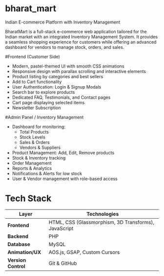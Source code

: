 # bharat_mart
 Indian E-commerce Platform with Inventory Management

BharatMart is a full-stack e-commerce web application tailored for the Indian market with an integrated Inventory Management System. It provides a seamless shopping experience for customers while offering an advanced dashboard for vendors to manage stock, orders, and sales.



#Frontend (Customer Side)
- Modern, pastel-themed UI with smooth CSS animations
- Responsive design with parallax scrolling and interactive elements
- Product listing by categories and best sellers
- Add to Cart functionality
- User Authentication: Login & Signup Modals
- Search bar to explore products
- Dedicated FAQ, Testimonials, and Contact pages
- Cart page displaying selected items
- Newsletter Subscription

#Admin Panel / Inventory Management
- Dashboard for monitoring:
  - Total Products
  - Stock Levels
  - Sales & Orders
  - Vendors & Suppliers
- Product Management: Add, Edit, Remove products
- Stock & Inventory tracking
- Order Management
- Reports & Analytics
- Notifications & Alerts for low stock
- User & Vendor management with role-based access



# Tech Stack

| Layer           | Technologies |
| --------------- | ------------ |
| **Frontend**    | HTML, CSS (Glassmorphism, 3D Transforms), JavaScript |
| **Backend**     | PHP |
| **Database**    | MySQL |
| **Animation/UX**| AOS.js, GSAP, Custom Cursors |
| **Version Control** | Git & GitHub |





